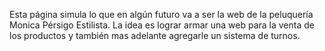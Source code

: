 Esta página simula lo que en algún futuro va a ser la web de la peluquería Monica Pérsigo Estilista. La idea es lograr armar una web para la venta de los productos y también mas adelante agregarle un sistema de turnos.
